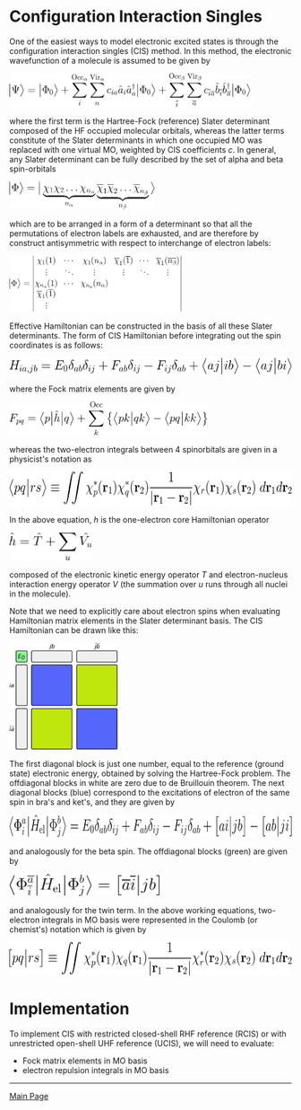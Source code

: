 # Configuration Interaction Singles

One of the easiest ways to model electronic excited states is through
the configuration interaction singles (CIS) method. 
In this method, the electronic wavefunction of a molecule
is assumed to be given by

<img src="../../doc/figures/equations/cis-ansatz.png" height="60"/>

where the first term is the Hartree-Fock (reference) Slater determinant
composed of the HF occupied molecular orbitals,
whereas the latter terms constitute of the Slater determinants
in which one occupied MO was replaced with one virtual MO, weighted by
CIS coefficients *c*. In general, any Slater determinant can be
fully described by the set of alpha and beta spin-orbitals

<img src="../../doc/figures/equations/slater-determinant-formula.png" height="50"/>

which are to be arranged in a form of a determinant
so that all the permutations of electron labels are exhausted,
and are therefore by construct antisymmetric with respect to interchange
of electron labels:

<img src="../../doc/figures/equations/slater-determinant-formula-determinant.png" height="100"/>

Effective Hamiltonian can be constructed in the basis of all these
Slater determinants. The form of CIS Hamiltonian before integrating out the spin coordinates
is as follows:

<img src="../../doc/figures/equations/cis-hiajb.png" height="30"/>

where the Fock matrix elements are given by

<img src="../../doc/figures/equations/fock.png" height="60"/>

whereas the two-electron integrals between 4 spinorbitals
are given in a physicist's notation as

<img src="../../doc/figures/equations/eri-phys.png" height="60"/>

In the above equation, *h* is the one-electron core Hamiltonian
operator

<img src="../../doc/figures/equations/h-core.png" height="50"/>

composed of the electronic kinetic energy operator *T* and
electron-nucleus interaction energy operator *V* (the summation over *u* runs through
all nuclei in the molecule).

Note that we need to explicitly care about electron spins when evaluating
Hamiltonian matrix elements in the Slater determinant basis.
The CIS Hamiltonian can be drawn like this:

<img src="../../doc/figures/cis-hamiltonian.png" height="190"/>

The first diagonal block is just one number, equal to the reference (ground state) electronic
energy, obtained by solving the Hartree-Fock problem. The offdiagonal blocks
in white are zero due to de Bruillouin theorem. The next diagonal blocks (blue)
correspond to the excitations of electron of the same spin in bra's and ket's,
and they are given by

<img src="../../doc/figures/equations/cis-aa.png" height="40"/>

and analogously for the beta spin.
The offdiagonal blocks (green) are given by

<img src="../../doc/figures/equations/cis-ba.png" height="40"/>

and analogously for the twin term. In the above working equations,
two-electron integrals in MO basis were represented in the Coulomb (or chemist's)
notation which is given by

<img src="../../doc/figures/equations/eri-chem.png" height="60"/>

# Implementation

To implement CIS with restricted closed-shell RHF reference (RCIS)
or with unrestricted open-shell UHF reference (UCIS),
we will need to evaluate:
 * Fock matrix elements in MO basis
 * electron repulsion integrals in MO basis

-----------
[Main Page](https://github.com/globulion/qc-workshop#quantum-chemistry-workshop)
